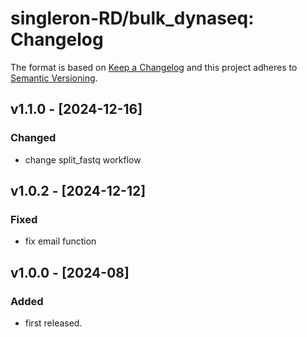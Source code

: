 # singleron-RD/bulk_dynaseq: Changelog

The format is based on [Keep a Changelog](https://keepachangelog.com/en/1.0.0/)
and this project adheres to [Semantic Versioning](https://semver.org/spec/v2.0.0.html).

## v1.1.0 - [2024-12-16]
### Changed
- change split_fastq workflow

## v1.0.2 - [2024-12-12]
### Fixed
- fix email function

## v1.0.0 - [2024-08]
### Added
- first released.

